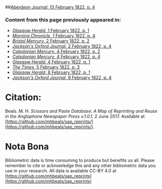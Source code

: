 ##[*Aberdeen Journal*, 13 February 1822, p. 4](https://mhbeals.github.io/sap_html/Aberdeen-Journal/Aberdeen-Journal-13-February-1822-p-4)

### Content from this page previously appeared in:
+ [*Glasgow Herald*, 1 February 1822, p. 1](https://mhbeals.github.io/sap_html/Glasgow-Herald/Glasgow-Herald-1-February-1822-p-1)
+ [*Morning Chronicle*, 1 February 1822, p. 4](https://mhbeals.github.io/sap_html/Morning-Chronicle/Morning-Chronicle-1-February-1822-p-4)
+ [*Bristol Mercury*, 2 February 1822, p. 2](https://mhbeals.github.io/sap_html/Bristol-Mercury/Bristol-Mercury-2-February-1822-p-2)
+ [*Jackson's Oxford Journal*, 2 February 1822, p. 4](https://mhbeals.github.io/sap_html/Jackson's-Oxford-Journal/Jackson's-Oxford-Journal-2-February-1822-p-4)
+ [*Caledonian Mercury*, 4 February 1822, p. 2](https://mhbeals.github.io/sap_html/Caledonian-Mercury/Caledonian-Mercury-4-February-1822-p-2)
+ [*Caledonian Mercury*, 4 February 1822, p. 4](https://mhbeals.github.io/sap_html/Caledonian-Mercury/Caledonian-Mercury-4-February-1822-p-4)
+ [*Glasgow Herald*, 4 February 1822, p. 1](https://mhbeals.github.io/sap_html/Glasgow-Herald/Glasgow-Herald-4-February-1822-p-1)
+ [*The Times*, 5 February 1822, p. 3](https://mhbeals.github.io/sap_html/The-Times/The-Times-5-February-1822-p-3)
+ [*Glasgow Herald*, 8 February 1822, p. 1](https://mhbeals.github.io/sap_html/Glasgow-Herald/Glasgow-Herald-8-February-1822-p-1)
+ [*Jackson's Oxford Journal*, 9 February 1822, p. 4](https://mhbeals.github.io/sap_html/Jackson's-Oxford-Journal/Jackson's-Oxford-Journal-9-February-1822-p-4)
                    
# Citation: 

Beals. M. H. *Scissors and Paste Database: A Map of Reprinting and Reuse in the Anglophone Newspaper Press v.1.0.1.* 2 June 2017. Available at [https://github.com/mhbeals/sap_reprints/](https://github.com/mhbeals/sap_reprints/). 
                    
# Nota Bona

Bibliometric data is time consuming to produce but benefits us all. Please remember to cite or acknowledge this and any other bibliometric data you use in your research. All data is available CC-BY 4.0 at [https://github.com/mhbeals/sap_reprints](https://github.com/mhbeals/sap_reprints)